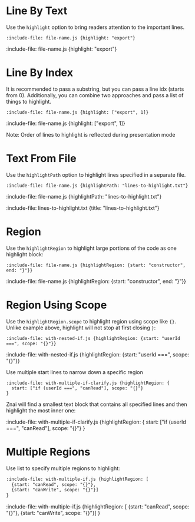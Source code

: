 # Line By Text

Use the `highlight` option to bring readers attention to the important lines.

    :include-file: file-name.js {highlight: "export"}

:include-file: file-name.js {highlight: "export"}

# Line By Index

It is recommended to pass a substring, but you can pass a line idx (starts from 0).
Additionally, you can combine two approaches and pass a list of things to highlight.

    :include-file: file-name.js {highlight: ["export", 1]}

:include-file: file-name.js {highlight: ["export", 1]}

Note: Order of lines to highlight is reflected during presentation mode

# Text From File

Use the `highlightPath` option to highlight lines specified in a separate file.

    :include-file: file-name.js {highlightPath: "lines-to-highlight.txt"}

:include-file: file-name.js {highlightPath: "lines-to-highlight.txt"}

:include-file: lines-to-highlight.txt {title: "lines-to-highlight.txt"}

# Region

Use the `highlightRegion` to highlight large portions of the code as one highlight block:

    :include-file: file-name.js {highlightRegion: {start: "constructor", end: "}"}}

:include-file: file-name.js {highlightRegion: {start: "constructor", end: "}"}}

# Region Using Scope

Use the `highlightRegion.scope` to highlight region using scope like `{}`.
Unlike example above, highlight will not stop at first closing `}`:

    :include-file: with-nested-if.js {highlightRegion: {start: "userId ===", scope: "{}"}}

:include-file: with-nested-if.js {highlightRegion: {start: "userId ===", scope: "{}"}}

Use multiple start lines to narrow down a specific region

    :include-file: with-multiple-if-clarify.js {highlightRegion: {
      start: ["if (userId ===", "canRead"], scope: "{}"}
    }

Znai will find a smallest text block that contains all specified lines and then highlight the most inner one:

:include-file: with-multiple-if-clarify.js {highlightRegion: {
  start: ["if (userId ===", "canRead"], scope: "{}"}
}


# Multiple Regions

Use list to specify multiple regions to highlight:

```markdown
:include-file: with-multiple-if.js {highlightRegion: [
  {start: "canRead", scope: "{}"},
  {start: "canWrite", scope: "{}"}]
}
```

:include-file: with-multiple-if.js {highlightRegion: [
{start: "canRead", scope: "{}"},
{start: "canWrite", scope: "{}"}]
}
